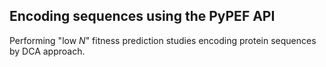 ## Encoding sequences using the PyPEF API

Performing "low *N*" fitness prediction studies encoding protein sequences by DCA approach. 